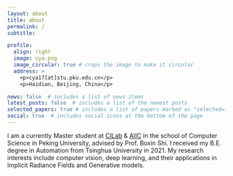 ```yaml
---
layout: about
title: about
permalink: /
subtitle: 

profile:
  align: right
  image: cya.png
  image_circular: true # crops the image to make it circular
  address: >
    <p>cya17[at]stu.pku.edu.cn</p>
    <p>Haidian, Beijing, China</p>

news: false  # includes a list of news items
latest_posts: false  # includes a list of the newest posts
selected_papers: true # includes a list of papers marked as "selected={true}"
social: true  # includes social icons at the bottom of the page
---
```


I am a currently Master student at [CILab](https://ci.idm.pku.edu.cn/) & [AIIC](http://aiic.pku.edu.cn/) in the school of Computer Science in Peking University, advised by Prof. Boxin Shi. I received my B.E. degree in Automation from Tsinghua University in 2021. My research interests include computer vision, deep learning, and their applications in Implicit Radiance Fields and Generative models.
